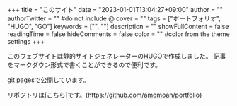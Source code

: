+++
title = "このサイト"
date = "2023-01-01T13:04:27+09:00"
author = ""
authorTwitter = "" #do not include @
cover = ""
tags = ["ポートフォリオ", "HUGO", "GO"]
keywords = ["", ""]
description = ""
showFullContent = false
readingTime = false
hideComments = false
color = "" #color from the theme settings
+++

このウェブサイトは静的サイトジェネレーターの[HUGO](https://gohugo.io/)で作成しました。
記事をマークダウン形式で書くことができるので便利です。

git pagesで公開しています。

リポジトリは[こちら]です。(https://github.com/amomoan/portfolio)